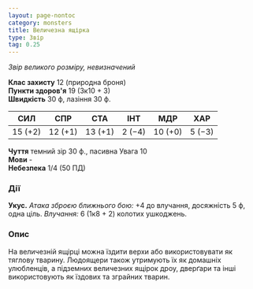 ```yaml
---
layout: page-nontoc
category: monsters
title: Величезна ящірка
type: Звір
tag: 0.25
---
```


_Звір великого розміру, невизначений_

**Клас захисту** 12 (природна броня)    
**Пункти здоров'я** 19 (3к10 + 3)    
**Швидкість** 30 ф, лазіння 30 ф.

| СИЛ     | СПР     | СТА     | ІНТ    | МДР     | ХАР    |
| ------- | ------- | ------- | ------ | ------- | ------ |
| 15 (+2) | 12 (+1) | 13 (+1) | 2 (−4) | 10 (+0) | 5 (−3) |

**Чуття** темний зір 30 ф., пасивна Увага 10    
**Мови** -    
**Небезпека** 1/4 (50 ПД)

### Дії
**Укус.** _Атака зброєю ближнього бою:_ +4 до влучання, досяжність 5 ф, одна ціль. _Влучання:_ 6 (1к8 + 2) колотих ушкоджень.

### Опис
На величезній ящірці можна їздити верхи або використовувати як тяглову тварину. Людоящери також утримують їх як домашніх улюбленців, а підземних величезних ящірок дроу, дверґари та інші використовують як їздових та зграйних тварин. 
